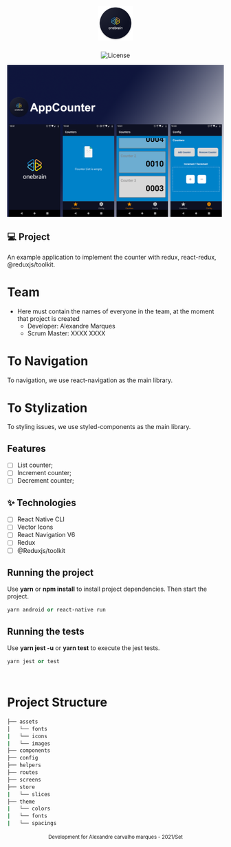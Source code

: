 <h1 align="center">
  <img alt="SearchBands" height="80" title="Plant Manager" src=".github/logo.png" />
</h1>

<p align="center">
  <img alt="License" src="https://img.shields.io/static/v1?label=license&message=MIT&color=E51C44&labelColor=0A1033">
</p>

![cover](.github/cover.png?style=flat)

## 💻 Project

An example application to implement the counter with redux, react-redux,
@reduxjs/toolkit.

# Team

- Here must contain the names of everyone in the team, at the moment that
  project is created
  - Developer: Alexandre Marques
  - Scrum Master: XXXX XXXX

# To Navigation

To navigation, we use react-navigation as the main library.

# To Stylization

To styling issues, we use styled-components as the main library.

## Features

- [ ] List counter;
- [ ] Increment counter;
- [ ] Decrement counter;

## ✨ Technologies

- [ ] React Native CLI
- [ ] Vector Icons
- [ ] React Navigation V6
- [ ] Redux
- [ ] @Reduxjs/toolkit

## Running the project

Use **yarn** or **npm install** to install project dependencies. Then start the
project.

```cl
yarn android or react-native run
```

## Running the tests

Use **yarn jest -u** or **yarn test** to execute the jest tests.

```cl
yarn jest or test
```

<br />

# Project Structure

```bash
├── assets
│   └── fonts
|   └── icons
|   └── images
├── components
├── config
├── helpers
├── routes
├── screens
├── store
|   └── slices
├── theme
|   └── colors
|   └── fonts
|   └── spacings
```

<div align="center">
  <small>Development for Alexandre carvalho marques - 2021/Set</small>
</div>
